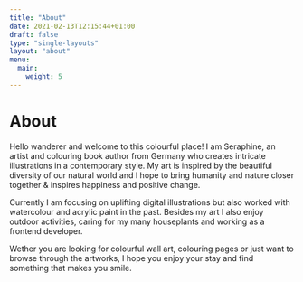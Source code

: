 ```yaml
---
title: "About"
date: 2021-02-13T12:15:44+01:00
draft: false
type: "single-layouts"
layout: "about"
menu:
  main:
    weight: 5
---
```

# About

Hello wanderer and welcome to this colourful place! I am Seraphine, an artist and colouring book author from Germany who creates intricate illustrations in a contemporary style. My art is inspired by the beautiful diversity of our natural world and I hope to bring humanity and nature closer together & inspires happiness and positive change.

Currently I am focusing on uplifting digital illustrations but also worked with watercolour and acrylic paint in the past. Besides my art I also enjoy outdoor activities, caring for my many houseplants and working as a frontend developer.

Wether you are looking for colourful wall art, colouring pages or just want to browse through the artworks, I hope you enjoy your stay and find something that makes you smile.
